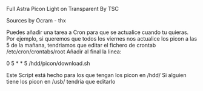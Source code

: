 Full Astra Picon
Light on Transparent
By TSC

Sources by Ocram - thx

Puedes añadir una tarea a Cron para que se actualice cuando tu quieras.
Por ejemplo, si queremos que todos los viernes nos actualice los picon a las 5 de la mañana, tendriamos que editar el fichero de crontab /etc/cron/crontabs/root
Añadir al final la linea:

0 5 * * 5 /hdd/picon/download.sh

Este Script está hecho para los que tengan los picon en /hdd/
Si alguien tiene los picon en /usb/ tendría que editarlo
